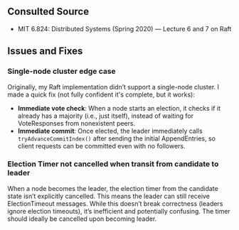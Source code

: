 ## Consulted Source

- MIT 6.824: Distributed Systems (Spring 2020) — Lecture 6 and 7 on Raft

## Issues and Fixes

### Single-node cluster edge case

Originally, my Raft implementation didn’t support a single-node cluster. I made a quick fix (not fully confident it's complete, but it works):

- **Immediate vote check**: When a node starts an election, it checks if it already has a majority (i.e., just itself), instead of waiting for VoteResponses from nonexistent peers.
- **Immediate commit**: Once elected, the leader immediately calls `tryAdvanceCommitIndex()` after sending the initial AppendEntries, so client requests can be committed even with no followers.


### Election Timer not cancelled when transit from candidate to leader

When a node becomes the leader, the election timer from the candidate state isn’t explicitly cancelled. This means the leader can still receive ElectionTimeout messages. While this doesn’t break correctness (leaders ignore election timeouts), it’s inefficient and potentially confusing. The timer should ideally be cancelled upon becoming leader.